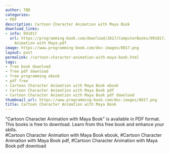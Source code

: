```yaml
---
author: TBD
categories:
- PDF
description: Cartoon Character Animation with Maya Book
download_links:
- info: 091017
  url: https://programming-book.com/download/2017/ComputerBooks/091017/Cartoon Character
    Animation with Maya.pdf
image: https://www.programming-book.com/doc-images/8017.png
layout: post
permalink: /cartoon-character-animation-with-maya-book.html
tags:
- free book download
- free pdf download
- free programming ebook
- pdf free
- Cartoon Character Animation with Maya Book ebook
- Cartoon Character Animation with Maya Book pdf
- Cartoon Character Animation with Maya Book pdf download
thumbnail_url: https://www.programming-book.com/doc-images/8017.png
title: Cartoon Character Animation with Maya Book
---
```


 
<div class="item-desc text-justify">
  "Cartoon Character Animation with Maya Book" is available in PDF format. This books is free to download. Learn from this free book and enhance your skills.
  <br>
  #Cartoon Character Animation with Maya Book ebook, #Cartoon Character Animation with Maya Book pdf, #Cartoon Character Animation with Maya Book pdf download
</div>